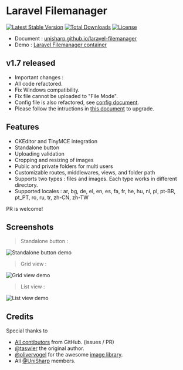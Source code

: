 # Laravel Filemanager
[![Latest Stable Version](https://poser.pugx.org/unisharp/laravel-filemanager/v/stable)](https://packagist.org/packages/unisharp/laravel-filemanager)
[![Total Downloads](https://poser.pugx.org/unisharp/laravel-filemanager/downloads)](https://packagist.org/packages/unisharp/laravel-filemanager)
[![License](https://poser.pugx.org/unisharp/laravel-filemanager/license)](https://packagist.org/packages/unisharp/laravel-filemanager)

 * Document : [unisharp.github.io/laravel-filemanager](http://unisharp.github.io/laravel-filemanager/)
 * Demo : [Laravel Filemanager container](https://github.com/UniSharp/laravel-filemanager-example-5.3)

## v1.7 released
 * Important changes :
  * All code refactored.
  * Fix Windows compatibility.
  * Fix file cannot be uploaded to "File Mode".
  * Config file is also refactored, see [config document](https://unisharp.github.io/laravel-filemanager/config).
 * Please follow the intructions in [this document](https://unisharp.github.io/laravel-filemanager/upgrade) to upgrade.

## Features
 * CKEditor and TinyMCE integration
 * Standalone button
 * Uploading validation
 * Cropping and resizing of images
 * Public and private folders for multi users
 * Customizable routes, middlewares, views, and folder path
 * Supports two types : files and images. Each type works in different directory.
 * Supported locales : ar, bg, de, el, en, es, fa, fr, he, hu, nl, pl, pt-BR, pt_PT, ro, ru, tr, zh-CN, zh-TW

PR is welcome!

## Screenshots
> Standalone button :

![Standalone button demo](https://unisharp.github.io/laravel-filemanager/images/lfm01.png)

> Grid view :

![Grid view demo](https://unisharp.github.io/laravel-filemanager/images/lfm02.png)

> List view :

![List view demo](https://unisharp.github.io/laravel-filemanager/images/lfm03.png)
  
## Credits
Special thanks to

 * [All contibutors](https://github.com/UniSharp/laravel-filemanager/graphs/contributors) from GitHub. (issues / PR)
 * [@taswler](https://github.com/tsawler) the original author.
 * [@olivervogel](https://github.com/olivervogel) for the awesome [image library](https://github.com/Intervention/image).
 * All [@UniSharp](https://github.com/UniSharp) members.
